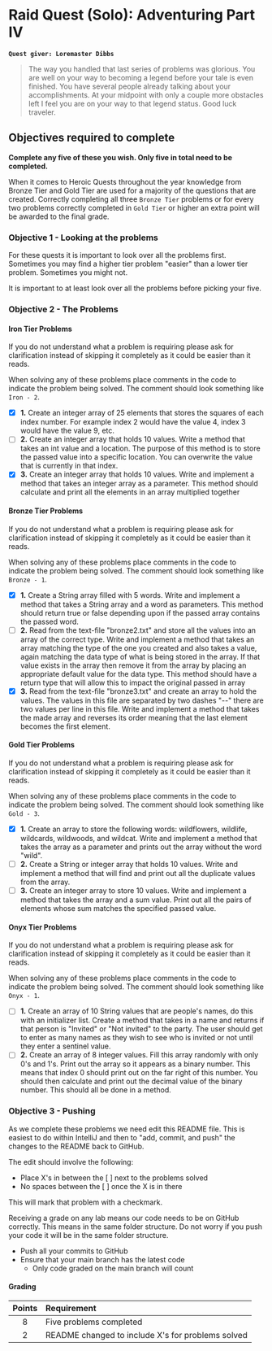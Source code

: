 # Raid Quest (Solo): Adventuring Part IV
**`Quest giver: Loremaster Dibbs`**
>The way you handled that last series of problems was glorious.  You are well on your way to becoming a legend before your tale is even finished.  You have several people already talking about your accomplishments.  At your midpoint with only a couple more obstacles left I feel you are on your way to that legend status.  Good luck traveler.

## Objectives required to complete
**Complete any five of these you wish.  Only five in total need to be completed.**

When it comes to Heroic Quests throughout the year knowledge from Bronze Tier and Gold Tier are used for a majority of the questions that are created.  Correctly completing all three `Bronze Tier` problems or for every two problems correctly completed in `Gold Tier` or higher an extra point will be awarded to the final grade.

### Objective 1 - Looking at the problems
For these quests it is important to look over all the problems first.  Sometimes you may find a higher tier problem "easier" than a lower tier problem.  Sometimes you might not.

It is important to at least look over all the problems before picking your five.

### Objective 2 - The Problems
#### Iron Tier Problems
If you do not understand what a problem is requiring please ask for clarification instead of skipping it completely as it could be easier than it reads.

When solving any of these problems place comments in the code to indicate the problem being solved.  The comment should look something like `Iron - 2`.

- [x] **1.** Create an integer array of 25 elements that stores the squares of each index number.  For example index 2 would have the value 4, index 3 would have the value 9, etc.
- [ ] **2.** Create an integer array that holds 10 values.  Write a method that takes an int value and a location.  The purpose of this method is to store the passed value into a specific location.  You can overwrite the value that is currently in that index.
- [x] **3.** Create an integer array that holds 10 values.  Write and implement a method that takes an integer array as a parameter.  This method should calculate and print all the elements in an array multiplied together

#### Bronze Tier Problems
If you do not understand what a problem is requiring please ask for clarification instead of skipping it completely as it could be easier than it reads.

When solving any of these problems place comments in the code to indicate the problem being solved.  The comment should look something like `Bronze - 1`.

- [x] **1.** Create a String array filled with 5 words.  Write and implement a method that takes a String array and a word as parameters.  This method should return true or false depending upon if the passed array contains the passed word.
- [ ] **2.** Read from the text-file "bronze2.txt" and store all the values into an array of the correct type.  Write and implement a method that takes an array matching the type of the one you created and also takes a value, again matching the data type of what is being stored in the array.  If that value exists in the array then remove it from the array by placing an appropriate default value for the data type.  This method should have a return type that will allow this to impact the original passed in array
- [x] **3.** Read from the text-file "bronze3.txt" and create an array to hold the values.  The values in this file are separated by two dashes "--" there are two values per line in this file.  Write and implement a method that takes the made array and reverses its order meaning that the last element becomes the first element.

#### Gold Tier Problems
If you do not understand what a problem is requiring please ask for clarification instead of skipping it completely as it could be easier than it reads.

When solving any of these problems place comments in the code to indicate the problem being solved.  The comment should look something like `Gold - 3`.

- [x] **1.** Create an array to store the following words: wildflowers, wildlife, wildcards, wildwoods, and wildcat.  Write and implement a method that takes the array as a parameter and prints out the array without the word "wild".
- [ ] **2.** Create a String or integer array that holds 10 values.  Write and implement a method that will find and print out all the duplicate values from the array.
- [ ] **3.** Create an integer array to store 10 values.  Write and implement a method that takes the array and a sum value.  Print out all the pairs of elements whose sum matches the specified passed value.

#### Onyx Tier Problems
If you do not understand what a problem is requiring please ask for clarification instead of skipping it completely as it could be easier than it reads.

When solving any of these problems place comments in the code to indicate the problem being solved.  The comment should look something like `Onyx - 1`.

- [ ] **1.** Create an array of 10 String values that are people's names, do this with an initializer list.  Create a method that takes in a name and returns if that person is "Invited" or "Not invited" to the party.  The user should get to enter as many names as they wish to see who is invited or not until they enter a sentinel value.
- [ ] **2.** Create an array of 8 integer values.  Fill this array randomly with only 0's and 1's.  Print out the array so it appears as a binary number.  This means that index 0 should print out on the far right of this number.  You should then calculate and print out the decimal value of the binary number.  This should all be done in a method.

### Objective 3 - Pushing
As we complete these problems we need edit this README file.  This is easiest to do within IntelliJ and then to "add, commit, and push" the changes to the README back to GitHub.

The edit should involve the following:
- Place X's in between the [ ] next to the problems solved
- No spaces between the [ ] once the X is in there

This will mark that problem with a checkmark.

Receiving a grade on any lab means our code needs to be on GitHub correctly.  This means in the same folder structure.  Do not worry if you push your code it will be in the same folder structure.

- Push all your commits to GitHub
- Ensure that your main branch has the latest code
  - Only code graded on the main branch will count

#### Grading
|   Points     |   Requirement                                      |
| :----------: |:-------------------------------------------------- |
| 8            | Five problems completed                            |
| 2            | README changed to include X's for problems solved  |
